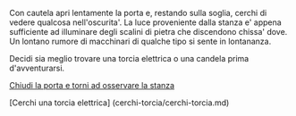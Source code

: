 Con cautela apri lentamente la porta e, restando sulla soglia, cerchi di vedere
qualcosa nell'oscurita'.  La luce proveniente dalla stanza e' appena sufficiente
ad illuminare degli scalini di pietra che discendono chissa' dove. Un lontano
rumore di macchinari di qualche tipo si sente in lontananza.

Decidi sia meglio trovare una torcia elettrica o una candela prima
d'avventurarsi.

[Chiudi la porta e torni ad osservare la stanza](../../libri-francesi.md)

[Cerchi una torcia elettrica] (cerchi-torcia/cerchi-torcia.md)
